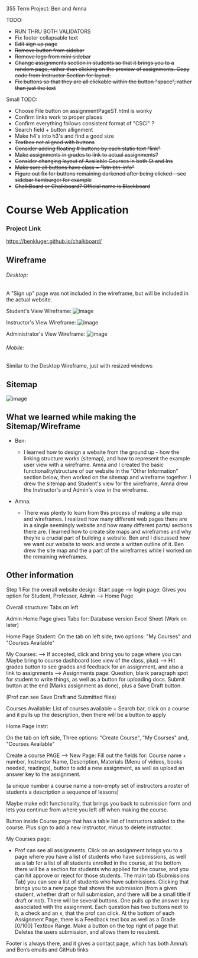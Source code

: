 355 Term Project: Ben and Amna

TODO:

- RUN THRU BOTH VALIDATORS
- Fix footer collapsable text
- ~~Edit sign up page~~
- ~~Remove button from sidebar~~
- ~~Remove logo from mini sidebar~~
- ~~Change assignments section in students so that it brings you to a random page, rather than clicking on the preview of assignments. Copy code from Instructer Section for layout.~~
- ~~Fix buttons so that they are all clickable within the button "space", rather than just the text~~

Small TODO:

- Choose File button on assignmentPageST.html is wonky
- Confirm links work to proper places
- Confirm everything follows consistent format of "CSCI" ?
- Search field + button allignment
- Make h4's into h3's and find a good size
- ~~Textbox not aligned with buttons~~
- ~~Consider adding floating # buttons by each static text "link"~~
- ~~Make assignments in grades to link to actual assignments?~~
- ~~Consider changing layout of Available Courses in both St and Ins~~
- ~~Make sure all buttons have class = "btn btn-info"~~
- ~~Figure out fix for buttons remaining darkened after being clicked - see sidebar hamburger for example~~
- ~~ChalkBoard or Chalkboard? Official name is Blackboard~~

# Course Web Application

### Project Link

https://benkluger.github.io/chalkboard/

## Wireframe

###### Desktop:

A "Sign up" page was not included in the wireframe, but will be included in the actual website.

Student's View Wireframe: ![image](https://user-images.githubusercontent.com/69221395/136123911-8f98deee-92cc-4fdb-907d-9c39a003b07d.png)

Instructor's View Wireframe: ![image](https://user-images.githubusercontent.com/69221395/136847799-ae5ff18a-c17f-4b45-ae96-dd5b75e46383.png)

Administrator's View Wireframe: ![image](https://user-images.githubusercontent.com/69221395/136679780-b61783c6-9f8d-48e7-a119-d9a6da3ff7c0.png)

###### Mobile:

Similar to the Desktop Wireframe, just with resized windows

## Sitemap

![image](https://user-images.githubusercontent.com/69221395/135781005-1d463fcc-f880-4ede-b46f-e6e83acbd8c7.png)

## What we learned while making the Sitemap/Wireframe

- Ben:

  - I learned how to design a website from the ground up - how the linking structure works (sitemap), and how to represent the example user view with a wireframe. Amna and I created the basic functionality/structure of our website in the "Other Information" section below, then worked on the sitemap and wireframe together. I drew the sitemap and Student's view for the wireframe, Amna drew the Instructor's and Admin's view in the wireframe.

- Amna:
  - There was plenty to learn from this process of making a site map and wireframes. I realized how many different web pages there are in a single seemingly website and how many different parts/ sections there are. I learned how to create site maps and wireframes and why they’re a crucial part of building a website. Ben and I discussed how we want our website to work and wrote a written outline of it. Ben drew the site map and the a part of the wireframes while I worked on the remaining wireframes.

## Other information

Step 1 For the overall website design:
Start page --> login page: Gives you option for Student, Professor, Admin --> Home Page

Overall structure:
Tabs on left

Admin Home Page gives Tabs for: Database version Excel Sheet (Work on later)

Home Page Student:
On the tab on left side, two options: "My Courses" and "Courses Available"

My Courses: --> If accepted, click and bring you to page where you can Maybe bring to course dashboard (see view of the class, plus) --> Hit grades button to see grades and feedback for an assignment, and also a link to assignments --> Assignments page:
Question, blank paragraph spot for student to write things, as well as a button for uploading docs. Submit button at the end (Marks assignment as done), plus a Save Draft button.

(Prof can see Save Draft and Submitted files)

Courses Available: List of courses available + Search bar, click on a course and it pulls up the description, then there will be a button to apply

Home Page Instr:

On the tab on left side, Three options: "Create Course", "My Courses" and, "Courses Available"

Create a course PAGE --> New Page: Fill out the fields for: Course name + number, Instructor Name, Description, Materials (Menu of videos, books needed, readings), button to add a new assignment, as well as upload an answer key to the assignment.

(a unique number
a course name
a non-empty set of instructors
a roster of students
a description
a sequence of lessons)

Maybe make edit functionality, that brings you back to submission form and lets you continue from where you left off when making the course.

Button inside Course page that has a table list of Instructors added to the course. Plus sign to add a new instructor, minus to delete instructor.

My Courses page:

- Prof can see all assignments. Click on an assignment brings you to a page where you have a list of students who have submissions, as well as a tab for a list of all students enrolled in the course, at the bottom there will be a section for students who applied for the course, and you can hit approve or reject for those students. The main tab (Submissions Tab) you can see a list of students who have submissions. Clicking that brings you to a new page that shows the submission (from a given student, whether draft or full submission, and there will be a small title if draft or not). There will be several buttons. One pulls up the answer key associated with the assignment. Each question has two buttons next to it, a check and an x, that the prof can click. At the bottom of each Assignment Page, there is a Feedback text box as well as a Grade [0/100] Textbox Range. Make a button on the top right of page that Deletes the users submission, and allows them to resubmit.

Footer is always there, and it gives a contact page, which has both Amna’s and Ben’s emails and GitHub links
